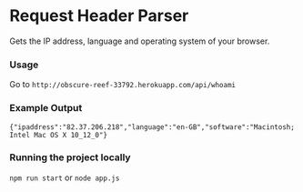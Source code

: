 # Request Header Parser
Gets the IP address, language and operating system of your browser.

### Usage ###
Go to `http://obscure-reef-33792.herokuapp.com/api/whoami`

### Example Output ###
`{"ipaddress":"82.37.206.218","language":"en-GB","software":"Macintosh; Intel Mac OS X 10_12_0"}`

### Running the project locally ###
`npm run start` or `node app.js`
